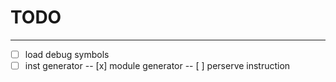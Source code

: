 # TODO

---

- [ ] load debug symbols
- [ ] inst generator
    -- [x] module generator
    -- [ ] perserve instruction
